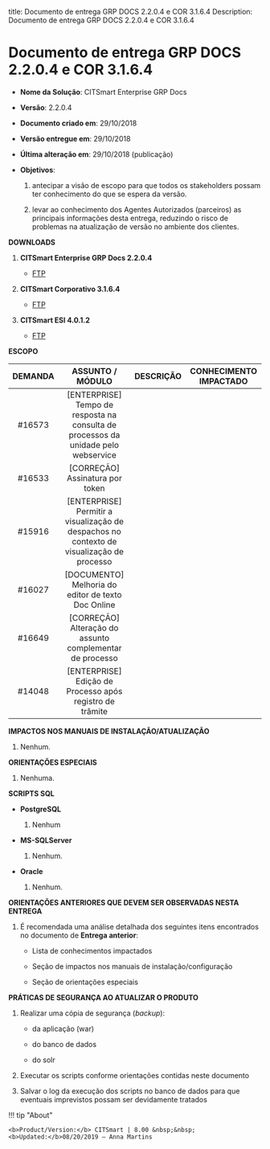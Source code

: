 title: Documento de entrega GRP DOCS 2.2.0.4 e COR 3.1.6.4
Description: Documento de entrega GRP DOCS 2.2.0.4 e COR 3.1.6.4

# Documento de entrega GRP DOCS 2.2.0.4 e COR 3.1.6.4

-   **Nome da Solução**: CITSmart Enterprise GRP Docs

-   **Versão**: 2.2.0.4

-   **Documento criado em**: 29/10/2018

-   **Versão entregue em**: 29/10/2018

-   **Última alteração em**: 29/10/2018 (publicação)

-   **Objetivos**:

    1.  antecipar a visão de escopo para que todos os stakeholders possam ter
        conhecimento do que se espera da versão.

    2.  levar ao conhecimento dos Agentes Autorizados (parceiros) as principais
        informações desta entrega, reduzindo o risco de problemas na atualização
        de versão no ambiente dos clientes.

**DOWNLOADS**

1.  **CITSmart Enterprise GRP Docs 2.2.0.4**

    -   [FTP](http://kb.citsmartcloud.com/entregas/papelzero/Enterprise/2.2.0.4/)

2.  **CITSmart Corporativo 3.1.6.4**

    -   [FTP](http://kb.citsmartcloud.com/entregas/corporativo/Enterprise/3.1.6.4/)

3.  **CITSmart ESI 4.0.1.2**

    -   [FTP](http://kb.citsmartcloud.com/entregas/neuro/4.0.1.2)

**ESCOPO**

| DEMANDA |                                      ASSUNTO / MÓDULO                                     | DESCRIÇÃO | CONHECIMENTO IMPACTADO |
|:-------:|:-----------------------------------------------------------------------------------------:|:---------:|:----------------------:|
|  #16573 |     [ENTERPRISE] Tempo de resposta na consulta de processos da unidade pelo webservice    |           |                        |
|  #16533 |                              [CORREÇÃO] Assinatura por token                              |           |                        |
|  #15916 | [ENTERPRISE] Permitir a visualização de despachos no contexto de visualização de processo |           |                        |
|  #16027 |                     [DOCUMENTO] Melhoria do editor de texto Doc Online                    |           |                        |
|  #16649 |                  [CORREÇÃO] Alteração do assunto complementar de processo                 |           |                        |
|  #14048 |                  [ENTERPRISE] Edição de Processo após registro de trâmite                 |           |                        |

**IMPACTOS NOS MANUAIS DE INSTALAÇÃO/ATUALIZAÇÃO**

1.  Nenhum.

**ORIENTAÇÕES ESPECIAIS**

1.  Nenhuma.

**SCRIPTS SQL**

-   **PostgreSQL**

    1.  Nenhum

-   **MS-SQLServer**

    1.  Nenhum.

-   **Oracle**

    1.  Nenhum.

**ORIENTAÇÕES ANTERIORES QUE DEVEM SER OBSERVADAS NESTA ENTREGA**

1.  É recomendada uma análise detalhada dos seguintes itens encontrados no
    documento de **Entrega anterior**:

    -   Lista de conhecimentos impactados

    -   Seção de impactos nos manuais de instalação/configuração

    -   Seção de orientações especiais

**PRÁTICAS DE SEGURANÇA AO ATUALIZAR O PRODUTO**

1.  Realizar uma cópia de segurança (*backup*):

    -   da aplicação (war)

    -   do banco de dados

    -   do solr

2.  Executar os scripts conforme orientações contidas neste documento

3.  Salvar o log da execução dos scripts no banco de dados para que eventuais
    imprevistos possam ser devidamente tratados


!!! tip "About"

    <b>Product/Version:</b> CITSmart | 8.00 &nbsp;&nbsp;
    <b>Updated:</b>08/20/2019 – Anna Martins
